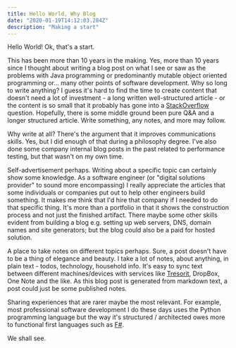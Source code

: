 ```yaml
---
title: Hello World, Why Blog
date: "2020-01-19T14:12:03.284Z"
description: "Making a start"
---
```


Hello World! Ok, that's a start.

This has been more than 10 years in the making. Yes, more than 10 years since I thought about writing a blog post
on what I see or saw as the problems with Java programming or predominantly mutable object oriented programming or...
many other points of software development. Why so long to write anything? I guess it's hard to find the time to
create content that doesn't need a lot of investment - a long written well-structured article - or the content is
so small that it probably has gone into a [StackOverflow](https://stackoverflow.com/) question. Hopefully, there is some middle ground been
pure Q&A and a longer structured article. Write something, any notes, and more may follow.

Why write at all? There's the argument that it improves communications skills. Yes, but I did enough of that during
a philosophy degree. I've also done some company internal blog posts in the past related to performance testing, but
that wasn't on my own time.

Self-advertisement perhaps. Writing about a specific topic can certainly show some knowledge. As a software engineer
(or "digital solutions provider" to sound more encompassing) I really appreciate the articles that some individuals or
companies put out to help other engineers build something. It makes me think that I'd hire that company if I needed
to do that specific thing. It's more than a portfolio in that it shows the construction process and not just the
finished artifact. There maybe some other skills evident from building a blog e.g. setting up web servers, DNS, domain
names and site generators; but the blog could also be a paid for hosted solution.

A place to take notes on different topics perhaps. Sure, a post doesn't have to be a thing
of elegance and beauty. I take a lot of notes, about anything, in plain text - todos, technology, household info. It's
easy to sync text between different machines/devices with services like [Tresorit](https://tresorit.com/), DropBox,
One Note and the like. As this blog post is generated from markdown text, a post could just be some published notes.

Sharing experiences that are rarer maybe the most relevant. For example, most professional software development I do
these days uses the Python programming language but the way it's structured / architected owes more to
functional first languages such as [F#](http://fsharp.org/).

We shall see.
